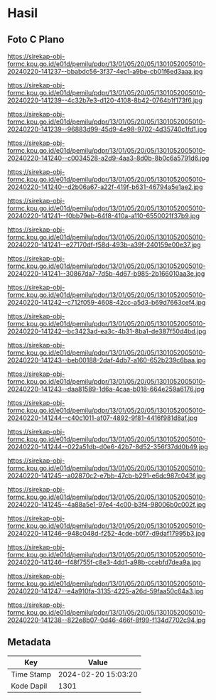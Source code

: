 # Hasil

## Foto C Plano

https://sirekap-obj-formc.kpu.go.id/e01d/pemilu/pdpr/13/01/05/20/05/1301052005010-20240220-141237--bbabdc56-3f37-4ec1-a9be-cb01f6ed3aaa.jpg

https://sirekap-obj-formc.kpu.go.id/e01d/pemilu/pdpr/13/01/05/20/05/1301052005010-20240220-141239--4c32b7e3-d120-4108-8b42-0764b1f173f6.jpg

https://sirekap-obj-formc.kpu.go.id/e01d/pemilu/pdpr/13/01/05/20/05/1301052005010-20240220-141239--96883d99-45d9-4e98-9702-4d35740c1fd1.jpg

https://sirekap-obj-formc.kpu.go.id/e01d/pemilu/pdpr/13/01/05/20/05/1301052005010-20240220-141240--c0034528-a2d9-4aa3-8d0b-8b0c6a5791d6.jpg

https://sirekap-obj-formc.kpu.go.id/e01d/pemilu/pdpr/13/01/05/20/05/1301052005010-20240220-141240--d2b06a67-a22f-419f-b631-46794a5e1ae2.jpg

https://sirekap-obj-formc.kpu.go.id/e01d/pemilu/pdpr/13/01/05/20/05/1301052005010-20240220-141241--f0bb79eb-64f8-410a-a110-6550021f37b9.jpg

https://sirekap-obj-formc.kpu.go.id/e01d/pemilu/pdpr/13/01/05/20/05/1301052005010-20240220-141241--e27170df-f58d-493b-a39f-240159e00e37.jpg

https://sirekap-obj-formc.kpu.go.id/e01d/pemilu/pdpr/13/01/05/20/05/1301052005010-20240220-141241--30867da7-7d5b-4d67-b985-2b166010aa3e.jpg

https://sirekap-obj-formc.kpu.go.id/e01d/pemilu/pdpr/13/01/05/20/05/1301052005010-20240220-141242--c712f059-4608-42cc-a5d3-b69d7663cef4.jpg

https://sirekap-obj-formc.kpu.go.id/e01d/pemilu/pdpr/13/01/05/20/05/1301052005010-20240220-141242--bc3423ad-ea3c-4b31-8ba1-de387f50d4bd.jpg

https://sirekap-obj-formc.kpu.go.id/e01d/pemilu/pdpr/13/01/05/20/05/1301052005010-20240220-141243--beb00188-2daf-4db7-a160-652b239c6baa.jpg

https://sirekap-obj-formc.kpu.go.id/e01d/pemilu/pdpr/13/01/05/20/05/1301052005010-20240220-141243--daa81589-1d6a-4caa-b018-664e259a6176.jpg

https://sirekap-obj-formc.kpu.go.id/e01d/pemilu/pdpr/13/01/05/20/05/1301052005010-20240220-141244--c40c1011-af07-4892-9f81-4416f981d8af.jpg

https://sirekap-obj-formc.kpu.go.id/e01d/pemilu/pdpr/13/01/05/20/05/1301052005010-20240220-141244--022a51db-d0e6-42b7-8d52-356f37dd0b49.jpg

https://sirekap-obj-formc.kpu.go.id/e01d/pemilu/pdpr/13/01/05/20/05/1301052005010-20240220-141245--a02870c2-e7bb-47cb-b291-e6dc987c043f.jpg

https://sirekap-obj-formc.kpu.go.id/e01d/pemilu/pdpr/13/01/05/20/05/1301052005010-20240220-141245--4a88a5e1-97e4-4c00-b3f4-98006b0c002f.jpg

https://sirekap-obj-formc.kpu.go.id/e01d/pemilu/pdpr/13/01/05/20/05/1301052005010-20240220-141246--948c048d-f252-4cde-b0f7-d9daf17995b3.jpg

https://sirekap-obj-formc.kpu.go.id/e01d/pemilu/pdpr/13/01/05/20/05/1301052005010-20240220-141246--f48f755f-c8e3-4dd1-a98b-ccebfd7dea9a.jpg

https://sirekap-obj-formc.kpu.go.id/e01d/pemilu/pdpr/13/01/05/20/05/1301052005010-20240220-141247--e4a910fa-3135-4225-a26d-59faa50c64a3.jpg

https://sirekap-obj-formc.kpu.go.id/e01d/pemilu/pdpr/13/01/05/20/05/1301052005010-20240220-141238--822e8b07-0d46-466f-8f99-f134d7702c94.jpg


## Metadata

| Key        | Value               |
| ---------- | ------------------- |
| Time Stamp | 2024-02-20 15:03:20 |
| Kode Dapil | 1301                |



